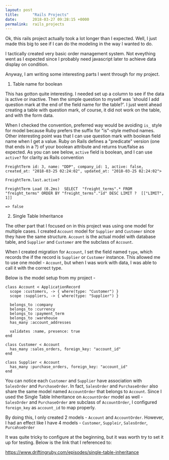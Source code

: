 ```yaml
---
layout: post
title:      "Rails Projects"
date:       2018-03-27 09:28:15 +0000
permalink:  rails_projects
---
```



Ok, this rails project actually took a lot longer than I expected.
Well, I just made this big to see if I can do the modeling in the way I wanted to do. 

I tactically created very basic order management system. 
Not eveything went as I expected since I probably need javascript later to achieve data display on condition. 

Anyway, I am writing some interesting parts I went through for my project. 

1. Table name for boolean

This has gotton quite interesting.
I needed set up a column to see if the data is active or inactive.
Then the simple question to myself was 'should I add question mark at the end of the field name for the table?'.
I just went ahead creating a table with question mark, of course, it did not work on the table, and with the form data. 

When I checked the convention, preferred way would be avoiding `is_` style for model because Ruby prefers the suffix for "is"-style method names. 
Other interesting point was that I can use question mark with boolean field name when I get a value. Ruby on Rails defines a "predicate" version (one that ends in a ?) of your boolean attribute and returns true/false as expected. As you can see below, `active` field is boolean, and I can use `active?` for clarity as Rails convention


```
FreightTerm id: 3, name: "DDP", company_id: 1, active: false, created_at: "2018-03-25 02:24:02", updated_at: "2018-03-25 02:24:02">

FreightTerm.last.active?

FreightTerm Load (0.2ms)  SELECT  "freight_terms".* FROM "freight_terms" ORDER BY "freight_terms"."id" DESC LIMIT ?  [["LIMIT", 1]]

=> false
```


2. Single Table Inheritance

The other part that I focused on in this project was using one model for multiple cases. 
I created `Account` model for `Supplier` and `Customer` since they have the same structure. 
`Account` is the actual model with database table, and `Supplier` and `Customer` are the subclass of `Account`.

When I created migration for `Account`, I set the field named `type`, which records the if the record is `Supplier` or `Customer` instance. This allowed me to use one model - `Account`, but when I was work with data, I was able to call it with the correct type. 

Below is the model setup from my project - 

```
class Account < ApplicationRecord
  scope :customers, -> { where(type: "Customer") }
  scope :suppliers, -> { where(type: "Supplier") }

  belongs_to :company
  belongs_to :currency
  belongs_to :payment_term
  belongs_to :warehouse
  has_many :account_addresses

  validates :name, presence: true
end
```

```
class Customer < Account
  has_many :sales_orders, foreign_key: "account_id"
end
```

```
class Supplier < Account
  has_many :purchase_orders, foreign_key: "account_id"
end
```

You can notice each `Customer` and `Supplier` have association with `SalesOrder` and `PurchaseOrder`.
In fact, `SalesOrder` and `PurchaseOrder` also share the same model named `AccountOrder` that belongs to `Account`. 
Since I used the Single Table Inheritance on `AccountOrder` model as well - `SalesOrder` and `PurchaseOrder` are subclass of `AccountOrder`, I configured `foreign_key` as `account_id` to map properly. 

By doing this, I only created 2 models - `Account` and `AccountOrder`.
However, I had an effect like I have 4 models - `Customer`, `Suppleir`, `SalesOrder`, `PurcahseOrder`

It was quite tricky to configure at the beginning, but it was worth try to set it up for testing.
Below is the link that I referenced to: 

https://www.driftingruby.com/episodes/single-table-inheritance




